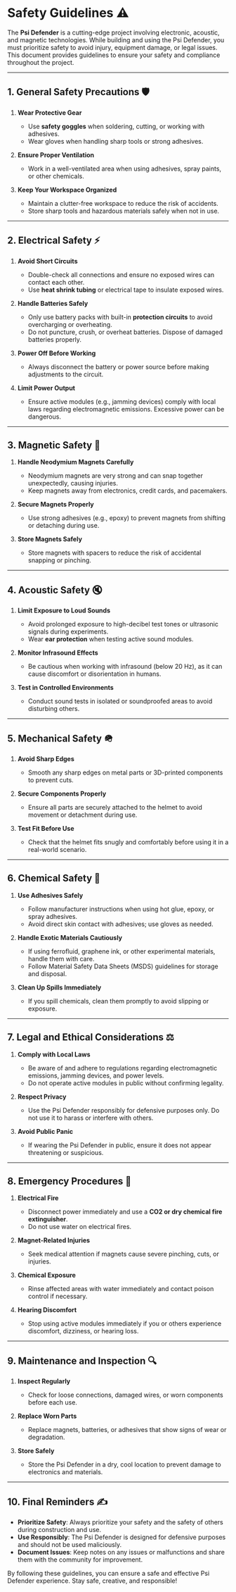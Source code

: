 # Safety Guidelines ⚠️

The **Psi Defender** is a cutting-edge project involving electronic, acoustic, and magnetic technologies. While building and using the Psi Defender, you must prioritize safety to avoid injury, equipment damage, or legal issues. This document provides guidelines to ensure your safety and compliance throughout the project.

---

## 1. General Safety Precautions 🛡️

1. **Wear Protective Gear**  
   - Use **safety goggles** when soldering, cutting, or working with adhesives.  
   - Wear gloves when handling sharp tools or strong adhesives.

2. **Ensure Proper Ventilation**  
   - Work in a well-ventilated area when using adhesives, spray paints, or other chemicals.  

3. **Keep Your Workspace Organized**  
   - Maintain a clutter-free workspace to reduce the risk of accidents.  
   - Store sharp tools and hazardous materials safely when not in use.

---

## 2. Electrical Safety ⚡

1. **Avoid Short Circuits**  
   - Double-check all connections and ensure no exposed wires can contact each other.  
   - Use **heat shrink tubing** or electrical tape to insulate exposed wires.

2. **Handle Batteries Safely**  
   - Only use battery packs with built-in **protection circuits** to avoid overcharging or overheating.  
   - Do not puncture, crush, or overheat batteries. Dispose of damaged batteries properly.

3. **Power Off Before Working**  
   - Always disconnect the battery or power source before making adjustments to the circuit.  

4. **Limit Power Output**  
   - Ensure active modules (e.g., jamming devices) comply with local laws regarding electromagnetic emissions. Excessive power can be dangerous.

---

## 3. Magnetic Safety 🧲

1. **Handle Neodymium Magnets Carefully**  
   - Neodymium magnets are very strong and can snap together unexpectedly, causing injuries.  
   - Keep magnets away from electronics, credit cards, and pacemakers.  

2. **Secure Magnets Properly**  
   - Use strong adhesives (e.g., epoxy) to prevent magnets from shifting or detaching during use.

3. **Store Magnets Safely**  
   - Store magnets with spacers to reduce the risk of accidental snapping or pinching.

---

## 4. Acoustic Safety 🔇

1. **Limit Exposure to Loud Sounds**  
   - Avoid prolonged exposure to high-decibel test tones or ultrasonic signals during experiments.  
   - Wear **ear protection** when testing active sound modules.

2. **Monitor Infrasound Effects**  
   - Be cautious when working with infrasound (below 20 Hz), as it can cause discomfort or disorientation in humans.  

3. **Test in Controlled Environments**  
   - Conduct sound tests in isolated or soundproofed areas to avoid disturbing others.

---

## 5. Mechanical Safety 🪖

1. **Avoid Sharp Edges**  
   - Smooth any sharp edges on metal parts or 3D-printed components to prevent cuts.  

2. **Secure Components Properly**  
   - Ensure all parts are securely attached to the helmet to avoid movement or detachment during use.  

3. **Test Fit Before Use**  
   - Check that the helmet fits snugly and comfortably before using it in a real-world scenario.

---

## 6. Chemical Safety 🧪

1. **Use Adhesives Safely**  
   - Follow manufacturer instructions when using hot glue, epoxy, or spray adhesives.  
   - Avoid direct skin contact with adhesives; use gloves as needed.

2. **Handle Exotic Materials Cautiously**  
   - If using ferrofluid, graphene ink, or other experimental materials, handle them with care.  
   - Follow Material Safety Data Sheets (MSDS) guidelines for storage and disposal.

3. **Clean Up Spills Immediately**  
   - If you spill chemicals, clean them promptly to avoid slipping or exposure.

---

## 7. Legal and Ethical Considerations ⚖️

1. **Comply with Local Laws**  
   - Be aware of and adhere to regulations regarding electromagnetic emissions, jamming devices, and power levels.  
   - Do not operate active modules in public without confirming legality.

2. **Respect Privacy**  
   - Use the Psi Defender responsibly for defensive purposes only. Do not use it to harass or interfere with others.  

3. **Avoid Public Panic**  
   - If wearing the Psi Defender in public, ensure it does not appear threatening or suspicious.

---

## 8. Emergency Procedures 🚨

1. **Electrical Fire**  
   - Disconnect power immediately and use a **CO2 or dry chemical fire extinguisher**.  
   - Do not use water on electrical fires.

2. **Magnet-Related Injuries**  
   - Seek medical attention if magnets cause severe pinching, cuts, or injuries.  

3. **Chemical Exposure**  
   - Rinse affected areas with water immediately and contact poison control if necessary.  

4. **Hearing Discomfort**  
   - Stop using active modules immediately if you or others experience discomfort, dizziness, or hearing loss.

---

## 9. Maintenance and Inspection 🔍

1. **Inspect Regularly**  
   - Check for loose connections, damaged wires, or worn components before each use.  

2. **Replace Worn Parts**  
   - Replace magnets, batteries, or adhesives that show signs of wear or degradation.  

3. **Store Safely**  
   - Store the Psi Defender in a dry, cool location to prevent damage to electronics and materials.

---

## 10. Final Reminders ✍️

- **Prioritize Safety**: Always prioritize your safety and the safety of others during construction and use.  
- **Use Responsibly**: The Psi Defender is designed for defensive purposes and should not be used maliciously.  
- **Document Issues**: Keep notes on any issues or malfunctions and share them with the community for improvement.

By following these guidelines, you can ensure a safe and effective Psi Defender experience. Stay safe, creative, and responsible!